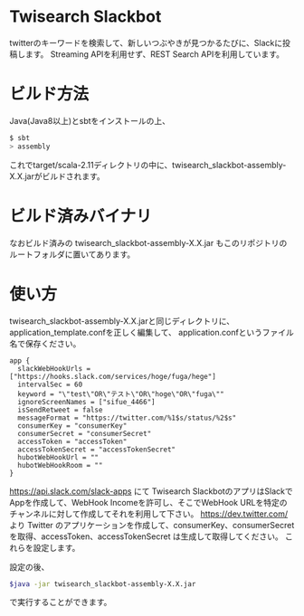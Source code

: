 # Twisearch Slackbot
twitterのキーワードを検索して、新しいつぶやきが見つかるたびに、Slackに投稿します。
Streaming APIを利用せず、REST Search APIを利用しています。

# ビルド方法
Java(Java8以上)とsbtをインストールの上、

```sh
$ sbt
> assembly
```
これでtarget/scala-2.11ディレクトリの中に、twisearch_slackbot-assembly-X.X.jarがビルドされます。

# ビルド済みバイナリ

なおビルド済みの twisearch_slackbot-assembly-X.X.jar もこのリポジトリのルートフォルダに置いてあります。

# 使い方
twisearch_slackbot-assembly-X.X.jarと同じディレクトリに、
application_template.confを正しく編集して、
application.confというファイル名で保存ください。

```properties
app {
  slackWebHookUrls = ["https://hooks.slack.com/services/hoge/fuga/hege"]
  intervalSec = 60
  keyword = "\"test\"OR\"テスト\"OR\"hoge\"OR\"fuga\""
  ignoreScreenNames = ["sifue_4466"]
  isSendRetweet = false
  messageFormat = "https://twitter.com/%1$s/status/%2$s"
  consumerKey = "consumerKey"
  consumerSecret = "consumerSecret"
  accessToken = "accessToken"
  accessTokenSecret = "accessTokenSecret"
  hubotWebHookUrl = ""
  hubotWebHookRoom = ""
}
```

https://api.slack.com/slack-apps にて Twisearch SlackbotのアプリはSlackでAppを作成して、WebHook Incomeを許可し、そこでWebHook URLを特定のチャンネルに対して作成してそれを利用して下さい。
https://dev.twitter.com/ より Twitter のアプリケーションを作成して、consumerKey、consumerSecret を取得、accessToken、accessTokenSecret は生成して取得してください。
これらを設定します。


設定の後、

```sh
$java -jar twisearch_slackbot-assembly-X.X.jar
```

で実行することができます。

